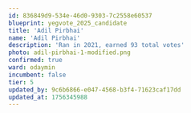 ```yaml
---
id: 836849d9-534e-46d0-9303-7c2558e60537
blueprint: yegvote_2025_candidate
title: 'Adil Pirbhai'
name: 'Adil Pirbhai'
description: 'Ran in 2021, earned 93 total votes'
photo: adil-pirbhai-1-modified.png
confirmed: true
ward: odaymin
incumbent: false
tier: 5
updated_by: 9c6b6866-e047-4568-b3f4-71623caf17dd
updated_at: 1756345988
---
```

